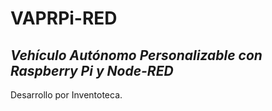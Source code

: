 # VAPRPi-RED
## _Vehículo Autónomo Personalizable con Raspberry Pi y Node-RED_




Desarrollo por Inventoteca.
